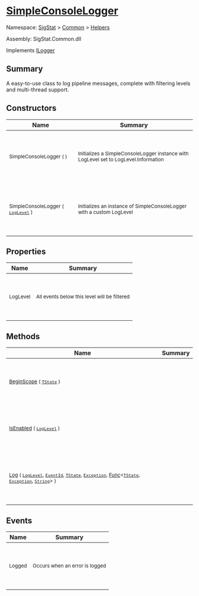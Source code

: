 # [SimpleConsoleLogger](./SimpleConsoleLogger.md)

Namespace: [SigStat]() > [Common](./../README.md) > [Helpers](./README.md)

Assembly: SigStat.Common.dll

Implements [ILogger](https://docs.microsoft.com/en-us/dotnet/api/Microsoft.Extensions.Logging.ILogger)

## Summary
A easy-to-use class to log pipeline messages, complete with filtering levels and multi-thread support.

## Constructors

| Name | Summary | 
| --- | --- | 
| <p>&nbsp;</p><sub>SimpleConsoleLogger (  )</sub><p>&nbsp;</p>| <p>&nbsp;</p><sub>Initializes a SimpleConsoleLogger instance with LogLevel set to LogLevel.Information</sub><p>&nbsp;</p>| <br>
| <p>&nbsp;</p><sub>SimpleConsoleLogger ( [`LogLevel`](https://docs.microsoft.com/en-us/dotnet/api/Microsoft.Extensions.Logging.LogLevel) )</sub><p>&nbsp;</p>| <p>&nbsp;</p><sub>Initializes an instance of SimpleConsoleLogger with a custom LogLevel</sub><p>&nbsp;</p>| <br>


## Properties

| Name | Summary | 
| --- | --- | 
| <p>&nbsp;</p><sub>LogLevel</sub><p>&nbsp;</p>| <p>&nbsp;</p><sub>All events below this level will be filtered</sub><p>&nbsp;</p>| <br>


## Methods

| Name | Summary | 
| --- | --- | 
| <p>&nbsp;</p><sub>[BeginScope](./Methods/SimpleConsoleLogger-100664082.md) ( [`TState`](./SimpleConsoleLogger.md) )</sub><p>&nbsp;</p>| <p>&nbsp;</p><sub></sub><p>&nbsp;</p>| <br>
| <p>&nbsp;</p><sub>[IsEnabled](./Methods/SimpleConsoleLogger-100664083.md) ( [`LogLevel`](https://docs.microsoft.com/en-us/dotnet/api/Microsoft.Extensions.Logging.LogLevel) )</sub><p>&nbsp;</p>| <p>&nbsp;</p><sub></sub><p>&nbsp;</p>| <br>
| <p>&nbsp;</p><sub>[Log](./Methods/SimpleConsoleLogger-100664084.md) ( [`LogLevel`](https://docs.microsoft.com/en-us/dotnet/api/Microsoft.Extensions.Logging.LogLevel), [`EventId`](https://docs.microsoft.com/en-us/dotnet/api/Microsoft.Extensions.Logging.EventId), [`TState`](./SimpleConsoleLogger.md), [`Exception`](https://docs.microsoft.com/en-us/dotnet/api/System.Exception), [Func](https://docs.microsoft.com/en-us/dotnet/api/System.Func-3)\<[`TState`](./SimpleConsoleLogger.md), [`Exception`](https://docs.microsoft.com/en-us/dotnet/api/System.Exception), [`String`](https://docs.microsoft.com/en-us/dotnet/api/System.String)> )</sub><p>&nbsp;</p>| <p>&nbsp;</p><sub></sub><p>&nbsp;</p>| <br>


## Events

| Name | Summary | 
| --- | --- | 
| <p>&nbsp;</p><sub>Logged</sub><p>&nbsp;</p>| <p>&nbsp;</p><sub>Occurs when an error is logged</sub><p>&nbsp;</p>| <br>


